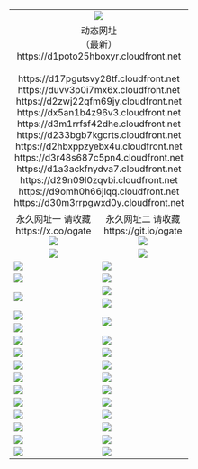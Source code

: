 ﻿<table>
  <tr></tr>
  <tr><td colspan=2 align=center><img src="https://d1poto25hboxyr.cloudfront.net/Up/oGate.jpg" /></td></tr>
  <tr><td colspan=2 align=center>动态网址<br/>（最新）
<br>https://d1poto25hboxyr.cloudfront.net
<br>
<br>https://d17pgutsvy28tf.cloudfront.net
<br>https://duvv3p0i7mx6x.cloudfront.net
<br>https://d2zwj22qfm69jy.cloudfront.net
<br>https://dx5an1b4z96v3.cloudfront.net
<br>https://d3m1rrfsf42dhe.cloudfront.net
<br>https://d233bgb7kgcrts.cloudfront.net
<br>https://d2hbxppzyebx4u.cloudfront.net
<br>https://d3r48s687c5pn4.cloudfront.net
<br>https://d1a3ackfnydva7.cloudfront.net
<br>https://d29n09l0zqvbi.cloudfront.net
<br>https://d9omh0h66jlqq.cloudfront.net
<br>https://d30m3rrpgwxd0y.cloudfront.net
    </td>
  </tr>
  <tr>
    <td align=center>永久网址一 请收藏<br/>https://x.co/ogate<br><img src="https://d1poto25hboxyr.cloudfront.net/Up/0WMGD1.png" /></td>
    <td align=center>永久网址二 请收藏<br/>https://git.io/ogate<br><img src="https://d1poto25hboxyr.cloudfront.net/Up/0WMGD2.png" /></td>
  </tr>
  <tr>
    <td align=center><a href="https://d1poto25hboxyr.cloudfront.net/?from=github"><img src="https://d1poto25hboxyr.cloudfront.net/Up/0WMPG.jpg" /></a></td>
    <td align=center><a href="https://d1poto25hboxyr.cloudfront.net/ogUP.aspx?name=0oGate.apk&from=github"><img src="https://d1poto25hboxyr.cloudfront.net/Up/0WMAZ.jpg" /></a></td>
  </tr>
  <tr>
    <td><a href="https://d1poto25hboxyr.cloudfront.net/oNote.aspx?id=oGate&from=github" target="_blank"><img src="https://d1poto25hboxyr.cloudfront.net/Up/0WCYY.jpg" /></a></td>
    <td><a href="https://d1poto25hboxyr.cloudfront.net/oNote.aspx?id=oNote&from=github" target="_blank"><img src="https://d1poto25hboxyr.cloudfront.net/Up/0WZTT.jpg" /></a></td>
  </tr>
  <tr>
    <td><a href="https://d1poto25hboxyr.cloudfront.net/ogDY.aspx?from=github" target="_blank"><img src="https://d1poto25hboxyr.cloudfront.net/Up/DY.jpg"/></a></td>
    <td><a href="https://d1poto25hboxyr.cloudfront.net/ogST.aspx?from=github" target="_blank"><img src="https://d1poto25hboxyr.cloudfront.net/Up/ST.jpg"/></a></td>
  </tr>
  <tr>
    <td rowspan=2><a href="https://d1poto25hboxyr.cloudfront.net/ogUP.aspx?name=WJ.mp4&from=github" target="_blank"><img src="https://d1poto25hboxyr.cloudfront.net/Up/WJ.jpg" /></a></td>
    <td><a href="https://d1poto25hboxyr.cloudfront.net/ogUP.aspx?name=DKC.mp4&count=17&from=github" target="_blank"><img src="https://d1poto25hboxyr.cloudfront.net/Up/DKC.jpg" /></a></td> 
  </tr>
  <tr>
    <td><a href="https://d1poto25hboxyr.cloudfront.net/ogUP.aspx?name=LRWS.mp4&count=6B:16,5A:10,5B:35,4A:14,4B:19,3A:10,3B:26,2A:16,2B:21,1A:23,1B:29&from=github" target="_blank"><img src="https://d1poto25hboxyr.cloudfront.net/Up/LRWS.jpg" /></a></td>
  </tr>
  <tr>
    <td><a href="https://d1poto25hboxyr.cloudfront.net/ogUP.aspx?name=JQR.mp4&count=2&from=github" target="_blank"><img src="https://d1poto25hboxyr.cloudfront.net/Up/JQR.jpg" /></a></td>   
    <td rowspan=2><a href="https://d1poto25hboxyr.cloudfront.net/ogUP.aspx?name=JP.mp4&count=9&from=github" target="_blank"><img src="https://d1poto25hboxyr.cloudfront.net/Up/JP.jpg" /></td>
  </tr>
  <tr>
    <td><a href="https://d1poto25hboxyr.cloudfront.net/ogUP.aspx?name=ZSJ.mp4&count=16&from=github" target="_blank"><img src="https://d1poto25hboxyr.cloudfront.net/Up/ZSJ.jpg" /></a></td>
  </tr>
  <tr>
    <td><a href="https://d1poto25hboxyr.cloudfront.net/ogUP.aspx?name=SSZJ.mp4&count=7&current=2&from=github" target="_blank"><img src="https://d1poto25hboxyr.cloudfront.net/Up/SSZJ.jpg" /></a></td>
    <td><a href="https://d1poto25hboxyr.cloudfront.net/ogUP.aspx?name=WH.mp4&from=github" target="_blank"><img src="https://d1poto25hboxyr.cloudfront.net/Up/WH.jpg" /></a></td>
  </tr>
  <tr>
    <td><a href="https://d1poto25hboxyr.cloudfront.net/ogUP.aspx?name=DWHM.mp4&from=github" target="_blank"><img src="https://d1poto25hboxyr.cloudfront.net/Up/DWHM.jpg" /></a></td>
    <td><a href="https://d1poto25hboxyr.cloudfront.net/ogUP.aspx?name=XTFY.mp4&count=24&from=github" target="_blank"><img src="https://d1poto25hboxyr.cloudfront.net/Up/XTFY.jpg" /></a></td>
  </tr>
  <tr>
    <td><a href="https://d1poto25hboxyr.cloudfront.net/ogUP.aspx?name=4SQQ.mp4&count=06:10&current=06:10&from=github" target="_blank"><img src="https://d1poto25hboxyr.cloudfront.net/Up/4SQQ0.jpg" /></a></td>
    <td><a href="https://d1poto25hboxyr.cloudfront.net/ogUP.aspx?name=4SHQ.mp4&count=06:10&current=06:10&from=github" target="_blank"><img src="https://d1poto25hboxyr.cloudfront.net/Up/4SHQ0.jpg" /></a></td>
  </tr>
  <tr>
    <td><a href="https://d1poto25hboxyr.cloudfront.net/ogUP.aspx?name=4SZG.mp4&count=06:12&current=06:10&from=github" target="_blank"><img src="https://d1poto25hboxyr.cloudfront.net/Up/4SZG0.jpg" /></a></td>
    <td><a href="https://d1poto25hboxyr.cloudfront.net/ogUP.aspx?name=4SDJ.mp4&count=06:16&current=06:15&from=github" target="_blank"><img src="https://d1poto25hboxyr.cloudfront.net/Up/4SDJ0.jpg" /></a></td>
  </tr>
  <tr>
    <td><a href="https://d1poto25hboxyr.cloudfront.net/onUP.aspx?name=https://x.co/dtw99&from=github" target="_blank"><img src="https://d1poto25hboxyr.cloudfront.net/Up/0DTW.jpg"/></a></td>
    <td><a href="https://d1poto25hboxyr.cloudfront.net/onUP.aspx?name=https://d2tyo2h9ydw5hf.cloudfront.net/acenter/&from=github" target="_blank"><img src="https://d1poto25hboxyr.cloudfront.net/Up/0TDW.jpg" /></a></td>
  </tr>
  <tr>
    <td><a href="https://d1poto25hboxyr.cloudfront.net/onUP.aspx?name=https://d3qz7yth5i2rae.cloudfront.net/gb/nsc413.htm&from=github" target="_blank"><img src="https://d1poto25hboxyr.cloudfront.net/Up/0DJY.jpg" /></a></td>
    <td><a href="https://d1poto25hboxyr.cloudfront.net/onUP.aspx?name=https://dgyo0jey7vwa5.cloudfront.net/xtr/gb/prog204.html&from=github" target="_blank"><img src="https://d1poto25hboxyr.cloudfront.net/Up/0XTR.jpg" /></a></td>
  </tr>
  <tr>
    <td><a href="https://d1poto25hboxyr.cloudfront.net/onUP.aspx?name=https://d7203y8eitivv.cloudfront.net&from=github" target="_blank"><img src="https://d1poto25hboxyr.cloudfront.net/Up/0MHW.jpg" /></a></td>
    <td><a href="https://d1poto25hboxyr.cloudfront.net/onUP.aspx?name=https://d38z1xzg5vtneh.cloudfront.net&from=github" target="_blank"><img src="https://d1poto25hboxyr.cloudfront.net/Up/0ZJW.jpg" /></a></td>
  </tr>
  <tr>
    <td><a href="https://d1poto25hboxyr.cloudfront.net/ogUP.aspx?name=FG.zip&from=github" target="_blank"><img src="https://d1poto25hboxyr.cloudfront.net/Up/FG.jpg" /></a></td>
    <td><a href="https://d1poto25hboxyr.cloudfront.net/ogUP.aspx?name=FGA.apk&from=github" target="_blank"><img src="https://d1poto25hboxyr.cloudfront.net/Up/FGA.jpg" /></a></td>
  </tr>
  <tr>
    <td><a href="https://d1poto25hboxyr.cloudfront.net/ogUP.aspx?name=U.zip&from=github" target="_blank"><img src="https://d1poto25hboxyr.cloudfront.net/Up/U.jpg" /></a></td>
    <td><a href="https://d1poto25hboxyr.cloudfront.net/ogUP.aspx?name=UA.apk&from=github" target="_blank"><img src="https://d1poto25hboxyr.cloudfront.net/Up/UA.jpg" /></a></td>
  </tr>
  <tr>
    <td><a href="https://d1poto25hboxyr.cloudfront.net/ogUP.aspx?name=0iPPOTV.zip&from=github" target="_blank"><img src="https://d1poto25hboxyr.cloudfront.net/Up/0iPPOTV.jpg" /></a></td>
    <td><a href="https://d1poto25hboxyr.cloudfront.net/ogUP.aspx?name=0iNTD.apk&from=github" target="_blank"><img src="https://d1poto25hboxyr.cloudfront.net/Up/0iNTD.jpg" /></a></td>
  </tr>
</table>

